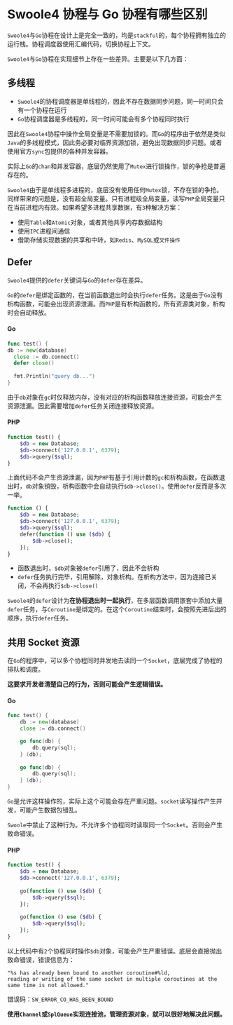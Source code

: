 # Swoole4 协程与 Go 协程有哪些区别

 `Swoole4`与`Go`协程在设计上是完全一致的，均是`stackful`的，每个协程拥有独立的运行栈。协程调度器使用汇编代码，切换协程上下文。

`Swoole4`与`Go`协程在实现细节上存在一些差异。主要是以下几方面：


多线程
-----
* `Swoole4`的协程调度器是单线程的，因此不存在数据同步问题，同一时间只会有一个协程在运行
* `Go`协程调度器是多线程的，同一时间可能会有多个协程同时执行

因此在`Swoole4`协程中操作全局变量是不需要加锁的。而`Go`的程序由于依然是类似`Java`的多线程模式，因此务必要对临界资源加锁，避免出现数据同步问题。或者使用官方`sync`包提供的各种并发容器。

实际上`Go`的`chan`和并发容器，底层仍然使用了`Mutex`进行锁操作，锁的争抢是普遍存在的。

`Swoole4`由于是单线程多进程的，底层没有使用任何`Mutex`锁，不存在锁的争抢。
同样带来的问题是，没有超全局变量。只有进程级全局变量，读写`PHP`全局变量只在当前进程内有效。如果希望多进程共享数据，有`3`种解决方案：

* 使用`Table`和`Atomic`对象，或者其他共享内存数据结构
* 使用`IPC`进程间通信
* 借助存储实现数据的共享和中转，如`Redis`、`MySQL`或`文件操作`

Defer
-----
`Swoole4`提供的`defer`关键词与`Go`的`defer`存在差异。

`Go`的`defer`是绑定函数的，在当前函数退出时会执行`defer`任务。这是由于`Go`没有析构函数，可能会出现资源泄漏。而`PHP`是有析构函数的，所有资源类对象，析构时会自动释放。

#### Go
```go
func test() {
db := new(database)
  close := db.connect()
  defer close()
  
  fmt.Println("query db...")
}
```

由于`db`对象在`gc`时仅释放内存，没有对应的析构函数释放连接资源，可能会产生资源泄漏。因此需要增加`defer`任务关闭连接释放资源。

#### PHP

```php
function test() {
    $db = new Database;
	$db->connect('127.0.0.1', 6379);
	$db->query($sql);
}
```

上面代码不会产生资源泄漏，因为`PHP`有基于引用计数的`gc`和析构函数，在函数退出时，`db`对象销毁，析构函数中会自动执行`$db->close()`。使用`defer`反而是多次一举。

```php
function () {
    $db = new Database;
	$db->connect('127.0.0.1', 6379);
	$db->query($sql);
	defer(function () use ($db) {
		$db->close();
	});
}
```

* 函数退出时，`$db`对象被`defer`引用了，因此不会析构
* `defer`任务执行完毕，引用解除，对象析构。在析构方法中，因为连接已关闭，不会再执行`$db->close()`

`Swoole4`的`defer`设计为**在协程退出时一起执行**，在多层函数调用嵌套中添加大量`defer`任务，与`Coroutine`是绑定的。在这个`Coroutine`结束时，会按照先进后出的顺序，执行`defer`任务。

共用 Socket 资源
-----
在`Go`的程序中，可以多个协程同时并发地去读同一个`Socket`，底层完成了协程的排队和调度。

**这要求开发者清楚自己的行为，否则可能会产生逻辑错误。**

#### Go

```go
func test() {
	db := new(database)
	close := db.connect()

	go func(db) {
		db.query(sql);
	} (db);
	
	go func(db) {
		db.query(sql);
	} (db);
}
```

`Go`是允许这样操作的，实际上这个可能会存在严重问题。`socket`读写操作产生并发，可能产生数据包错乱。

`Swoole`中禁止了这种行为。不允许多个协程同时读取同一个`Socket`。否则会产生致命错误。

#### PHP

```php
function test() {
    $db = new Database;
	$db->connect('127.0.0.1', 6379);
	
	go(function () use ($db) {
		$db->query($sql);
	});
	
	go(function () use ($db) {
		$db->query($sql);
	});
}
```

以上代码中有`2`个协程同时操作`$db`对象，可能会产生严重错误。底层会直接抛出致命错误，错误信息为：
```
"%s has already been bound to another coroutine#%ld, 
reading or writing of the same socket in multiple coroutines at the same time is not allowed."
```

错误码：`SW_ERROR_CO_HAS_BEEN_BOUND `

**使用`Channel`或`SplQueue`实现连接池，管理资源对象，就可以很好地解决此问题。**
